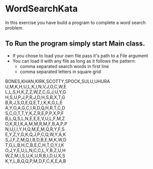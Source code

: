 # WordSearchKata
 In this exercise you have build a program to complete a word search problem.
 
 ## To Run the program simply start Main class.
 * If you chose to load your own file pass it's path to a File argument  
 * You can load it with any file as long as it follows the pattern:
   * comma separated search words in first line
   * comma separated letters in square grid

BONES,KHAN,KIRK,SCOTTY,SPOCK,SULU,UHURA <br/>
U,M,K,H,U,L,K,I,N,V,J,O,C,W,E<br/>
L,L,S,H,K,Z,Z,W,Z,C,G,J,U,Y,G<br/>
H,S,U,P,J,P,R,J,D,H,S,B,X,T,G<br/>
B,R,J,S,O,E,Q,E,T,I,K,K,G,L,E<br/>
A,Y,O,A,G,C,I,R,D,Q,H,R,T,C,D<br/>
S,C,O,T,T,Y,K,Z,R,E,P,P,X,P,F<br/>
B,L,Q,S,L,N,E,E,E,V,U,L,F,M,Z<br/>
O,K,R,I,K,A,M,M,R,M,F,B,A,P,P<br/>
N,U,I,I,Y,H,Q,M,E,M,Q,R,Y,F,S<br/>
E,Y,Z,Y,G,K,Q,J,P,C,Q,W,Y,A,K<br/>
S,J,F,Z,M,Q,I,B,D,B,E,M,K,W,D<br/>
T,G,L,B,H,C,B,E,C,H,T,O,Y,I,K<br/>
O,J,Y,E,U,L,N,C,C,L,Y,B,Z,U,H<br/>
W,Z,M,I,S,U,K,U,R,B,I,D,U,X,S<br/>
K,Y,L,B,Q,Q,P,M,D,F,C,K,E,A,B<br/>
